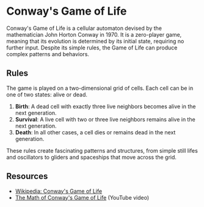 # Conway's Game of Life


Conway's Game of Life is a cellular automaton devised by the mathematician John Horton Conway in 1970. It is a zero-player game, meaning that its evolution is determined by its initial state, requiring no further input. Despite its simple rules, the Game of Life can produce complex patterns and behaviors.

## Rules

The game is played on a two-dimensional grid of cells. Each cell can be in one of two states: alive or dead.

1. **Birth**: A dead cell with exactly three live neighbors becomes alive in the next generation.
2. **Survival**: A live cell with two or three live neighbors remains alive in the next generation.
3. **Death**: In all other cases, a cell dies or remains dead in the next generation.

These rules create fascinating patterns and structures, from simple still lifes and oscillators to gliders and spaceships that move across the grid.


## Resources

- [Wikipedia: Conway's Game of Life](https://en.wikipedia.org/wiki/Conway%27s_Game_of_Life)
- [The Math of Conway's Game of Life](https://www.youtube.com/watch?v=R9Plq-D1gEk) (YouTube video)


